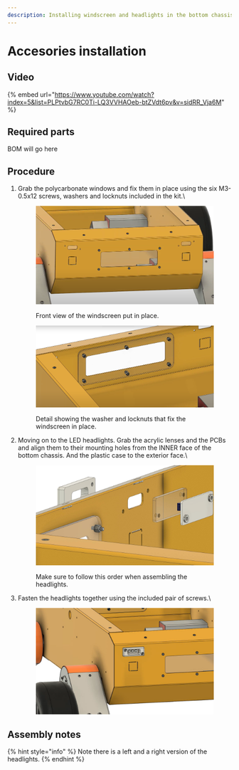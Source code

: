 ```yaml
---
description: Installing windscreen and headlights in the bottom chassis
---
```


# Accesories installation

## Video

{% embed url="https://www.youtube.com/watch?index=5&list=PLPtvbG7RC0Ti-LQ3VVHAOeb-btZVdt6pv&v=sidRR_Vja6M" %}

## Required parts

BOM will go here

## Procedure

1.  Grab the polycarbonate windows and fix them in place using the six M3-0.5x12 screws, washers and locknuts included in the kit.\


    <figure><img src="../../../.gitbook/assets/image (4).png" alt=""><figcaption><p>Front view of the windscreen put in place.</p></figcaption></figure>



    <figure><img src="../../../.gitbook/assets/image (1) (1).png" alt=""><figcaption><p>Detail showing the washer and locknuts that fix the windscreen in place.</p></figcaption></figure>
2.  Moving on to the LED headlights. Grab the acrylic lenses and the PCBs and align them to their mounting holes from the INNER face of the bottom chassis. And the plastic case to the exterior  face.\


    <figure><img src="../../../.gitbook/assets/ELM4 Bottom Chassis Accesories Installation - frame at 0m26s.jpg" alt=""><figcaption><p>Make sure to follow this order when assembling the headlights.</p></figcaption></figure>
3.  Fasten the headlights together using the included pair of screws.\


    <figure><img src="../../../.gitbook/assets/image (5) (1).png" alt=""><figcaption></figcaption></figure>

## Assembly notes

{% hint style="info" %}
Note there is a left and a right version of the headlights.
{% endhint %}

